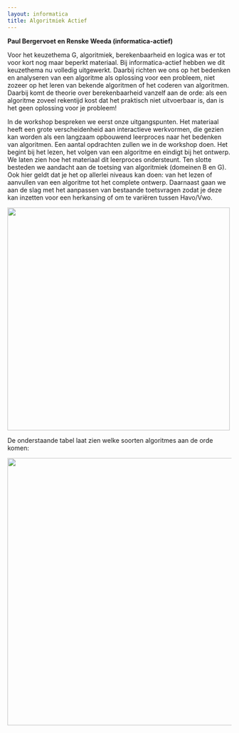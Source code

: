 ```yaml
---
layout: informatica
title: Algoritmiek Actief
---
```


**Paul Bergervoet en Renske Weeda (informatica-actief)**

Voor het keuzethema G, algoritmiek, berekenbaarheid en logica was er tot voor
kort nog maar beperkt materiaal. Bij informatica-actief hebben we dit
keuzethema nu volledig uitgewerkt. Daarbij richten we ons op het bedenken en
analyseren van een algoritme als oplossing voor een probleem, niet zozeer op
het leren van bekende algoritmen of het coderen van algoritmen. Daarbij komt
de theorie over berekenbaarheid vanzelf aan de orde: als een algoritme zoveel
rekentijd kost dat het praktisch niet uitvoerbaar is, dan is het geen
oplossing voor je probleem! 

In de workshop bespreken we eerst onze
uitgangspunten. Het materiaal heeft een grote verscheidenheid aan interactieve
werkvormen, die gezien kan worden als een langzaam opbouwend leerproces naar
het bedenken van algoritmen. Een aantal opdrachten zullen we in de workshop
doen. Het begint bij het lezen, het volgen van een algoritme en eindigt bij
het ontwerp. We laten zien hoe het materiaal dit leerproces ondersteunt. Ten
slotte besteden we aandacht aan de toetsing van algoritmiek (domeinen B en G).
Ook hier geldt dat je het op allerlei niveaus kan doen: van het lezen of
aanvullen van een algoritme tot het complete ontwerp. Daarnaast gaan we aan de
slag met het aanpassen van bestaande toetsvragen zodat je deze kan inzetten
voor een herkansing of om te variëren tussen Havo/Vwo.

<img src="{{'/public/images/alg3a11_sortsize_bubble.png' | relative_url}}" width="500">

De onderstaande tabel laat zien welke soorten algoritmes aan de orde komen:

<img src="{{'/public/images/alg5a26_effklassen.png' | relative_url}}" width="600">
